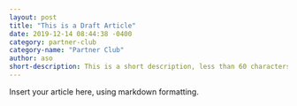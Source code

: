 ```yaml
---
layout: post
title: "This is a Draft Article"
date: 2019-12-14 08:44:38 -0400
category: partner-club
category-name: "Partner Club"
author: aso
short-description: This is a short description, less than 60 characters if possible.
---
```


Insert your article here, using markdown formatting.

